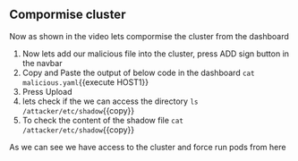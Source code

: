 ## Compormise cluster

Now as shown in the video lets compormise the cluster from the dashboard

1. Now lets add our malicious file into the cluster, press ADD sign button in the navbar
2. Copy and Paste the output of below code in the dashboard
`cat malicious.yaml`{{execute HOST1}}
3. Press Upload
4. lets check if the we can access the directory `ls /attacker/etc/shadow`{{copy}}
5. To check the content of the shadow file `cat /attacker/etc/shadow`{{copy}}

As we can see we have access to the cluster and force run pods from here

